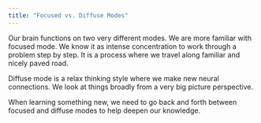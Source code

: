 ```yaml
---
title: "Focused vs. Diffuse Modes"
--- 
```


Our brain functions on two very different modes. We are more familiar with focused mode. We know it as intense concentration to work through a problem step by step. It is a process where we travel along familiar and nicely paved road.

Diffuse mode is a relax thinking style where we make new neural connections. We look at things broadly from a very big picture perspective. 

When learning something new, we need to go back and forth between focused and diffuse modes to help deepen our knowledge.

